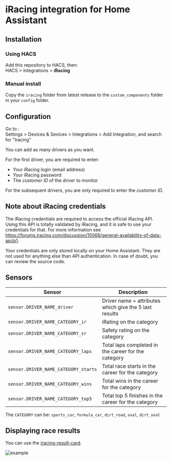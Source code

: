 # iRacing integration for Home Assistant

## Installation

### Using HACS

Add this repository to HACS, then:  
HACS > Integrations > **iRacing**

### Manual install

Copy the `iracing` folder from latest release to the `custom_components` folder in your `config` folder.

## Configuration

Go to :  
Settings > Devices & Sevices > Integrations > Add Integration, and search for "Iracing"

You can add as many drivers as you want.

For the first driver, you are required to enter:

- Your iRacing login (email address)
- Your iRacing password
- The _customer ID_ of the driver to monitor

For the subsequent drivers, you are only required to enter the _customer ID_.

## Note about iRacing credentials

The iRacing credentials are required to access the official iRacing API. Using this API is totally validated by iRacing, and it is safe to use your credentials for that.
For more information see https://forums.iracing.com/discussion/15068/general-availability-of-data-api/p1.

Your credentials are only stored locally on your Home Assistant. They are not used for anything else than API authentication. In case of doubt, you can review the source code.

## Sensors

| Sensor                               | Description                                            |
| ------------------------------------ | ------------------------------------------------------ |
| `sensor.DRIVER_NAME_driver`          | Driver name + attributes which give the 5 last results |
| `sensor.DRIVER_NAME_CATEGORY_ir`     | iRating on the category                                |
| `sensor.DRIVER_NAME_CATEGORY_sr`     | Safety rating on the category                          |
| `sensor.DRIVER_NAME_CATEGORY_laps`   | Total laps completed in the career for the category    |
| `sensor.DRIVER_NAME_CATEGORY_starts` | Total race starts in the career for the category       |
| `sensor.DRIVER_NAME_CATEGORY_wins`   | Total wins in the career for the category              |
| `sensor.DRIVER_NAME_CATEGORY_top5`   | Total top 5 finishes in the career for the category    |

The `CATEGORY` can be: `sports_car`, `formula_car`, `dirt_road`, `oval`, `dirt_oval`

## Displaying race results

You can use the [iracing-result-card](https://github.com/cazeaux/iracing-result-card).

![example](doc/example.png)
